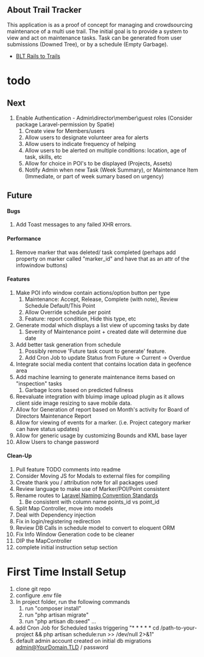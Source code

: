 ## About Trail Tracker

This application is as a proof of concept for managing and crowdsourcing maintenance of a multi use trail.  The initial goal is to provide a system to view and act on maintenance tasks.  Task can be generated from user submissions (Downed Tree), or by a schedule (Empty Garbage).
- [BLT Rails to Trails](https://blttrails.ca/)

# todo

## Next
1. Enable Authentication - Admin\director\member\guest roles (Consider package Laravel-permission by Spatie)
    1. Create view for Members/users
    1. Allow users to designate volunteer area for alerts
    1. Allow users to indicate frequency of helping
    1. Allow users to be alerted on multiple conditions: location, age of task, skills, etc
    1. Allow for choice in POI's to be displayed (Projects, Assets)
    1. Notify Admin when new Task (Week Summary), or Maintenance Item (Immediate, or part of week sumary based on urgency)


## Future

#### Bugs
1. Add Toast messages to any failed XHR errors.

#### Performance
1. Remove marker that was deleted/ task completed (perhaps add property on marker called "marker_id" and have that as an attr of the infowindow buttons)

#### Features
1. Make POI info window contain actions/option button per type
   1. Maintenance: Accept, Release, Complete (with note), Review Schedule Default/This Point
   1. Allow Override schedule per point
   1. Feature: report condition, Hide this type, etc
1. Generate modal which displays a list view of upcoming tasks by date
    1. Severity of Maintenance point + created date will determine due date
1. Add better task generation from schedule
    1. Possibly remove 'Future task count to generate' feature. 
    1. Add Cron Job to update Status from Future -> Current -> Overdue
1. Integrate social media content that contains location data in geofence area
1. Add machine learning to generate maintenance items based on "inspection" tasks
   1. Garbage Icons based on predicted fullness
1. Reevaluate integration with bluimp image upload plugin as it allows client side image resizing to save mobile data.
1. Allow for Generation of report based on Month's activity for Board of Directors Maintenance Report
1. Allow for viewing of events for a marker.  (i.e. Project category marker can have status updates)
1. Allow for generic usage by customizing Bounds and KML base layer
1. Allow Users to change password

#### Clean-Up
1. Pull feature TODO comments into readme
1. Consider Moving JS for Modals to external files for compiling
1. Create thank you / attribution note for all packages used
1. Review language to make use of Marker/POI/Point consistent
1. Rename routes to [Laravel Naming Convention Standards](https://webdevetc.com/blog/laravel-naming-conventions)
    1. Be consistent with column name points_id vs point_id
1. Split Map Controller, move into models
1. Deal with Dependency injection
1. Fix in login/registering redirection
1. Review DB Calls in schedule model to convert to eloquent ORM
1. Fix Info Window Generation code to be cleaner
1. DIP the MapController
1. complete initial instruction setup section


# First Time Install Setup
1. clone git repo
1. configure .env file
1. In project folder, run the following commands
    1. run "composer install" 
    1. run "php artisan migrate" 
    1. run "php artisan db:seed"
... 
1. add Cron Job for Scheduled tasks triggering "* * * * * cd /path-to-your-project && php artisan schedule:run >> /dev/null 2>&1"
1. default admin account created on initial db migrations admin@YourDomain.TLD / password